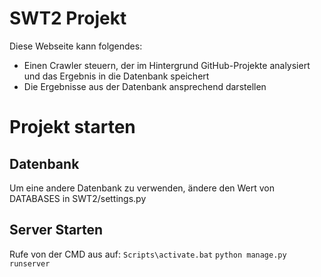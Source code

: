 # SWT2 Projekt

Diese Webseite kann folgendes:
- Einen Crawler steuern, der im Hintergrund GitHub-Projekte analysiert und das Ergebnis in die Datenbank speichert
- Die Ergebnisse aus der Datenbank ansprechend darstellen

# Projekt starten
## Datenbank
Um eine andere Datenbank zu verwenden, ändere den Wert von DATABASES in SWT2/settings.py 

## Server Starten
Rufe von der CMD aus auf:
`Scripts\activate.bat`
`python manage.py runserver`
